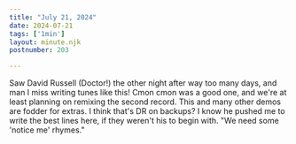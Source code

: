 ```yaml
---
title: "July 21, 2024"
date: 2024-07-21
tags: ['1min']
layout: minute.njk
postnumber: 203

---	
```


Saw David Russell (Doctor!) the other night after way too many days, and man I miss writing tunes like this! Cmon cmon was a good one, and we're at least planning on remixing the second record. This and many other demos are fodder for extras. I think that's DR on backups? I know he pushed me to write the best lines here, if they weren't his to begin with. "We need some 'notice me' rhymes."

 